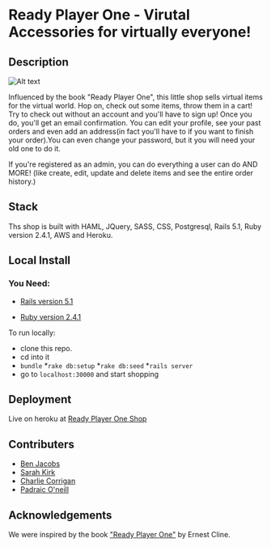 # Ready Player One - Virutal Accessories for virtually everyone!

## Description
![Alt text](https://raw.github.com/Benjaminpjacobs/little-shop/master/screen-shots/little-shop.png?raw=true "Optional Title")

Influenced by the book "Ready Player One", this little shop sells virtual items for the virtual world. 
Hop on, check out some items, throw them in a cart! Try to check out without an account and you'll have
to sign up! Once you do, you'll get an email confirmation. You can edit your profile, see your past orders and
even add an address(in fact you'll have to if you want to finish your order).You can even change your password, but it you will need your old one to do it.

If you're registered as an admin, you can do everything a user can do AND MORE! (like create, edit, update and delete items and see the entire order history.)

## Stack

Ths shop is built with HAML, JQuery, SASS, CSS, Postgresql, Rails 5.1, Ruby version 2.4.1, AWS and Heroku.

## Local Install

  ### You Need:
  * [Rails version 5.1](http://installrails.com/)

  * [Ruby version 2.4.1](https://www.ruby-lang.org/en/documentation/installation/)

To run locally: 
  * clone this repo. 
  * cd into it
  * ```bundle```
  *```rake db:setup```
  *```rake db:seed```
  *```rails server```
  * go to ```localhost:30000``` and start shopping

## Deployment
Live on heroku at [Ready Player One Shop](https://safe-bastion-43545.herokuapp.com/)

## Contributers
* [Ben Jacobs](https://www.linkedin.com/in/benjaminpjacobs)
* [Sarah Kirk](http://www.linkedin.com/in/sarahelizabethkirk)
* [Charlie Corrigan](https://www.linkedin.com/in/charliepscorrigan)
* [Padraic O'neill](https://www.linkedin.com/in/padraiconeill)


## Acknowledgements 
We were inspired by the book ["Ready Player One"](https://en.wikipedia.org/wiki/Ready_Player_One) by Ernest Cline.

